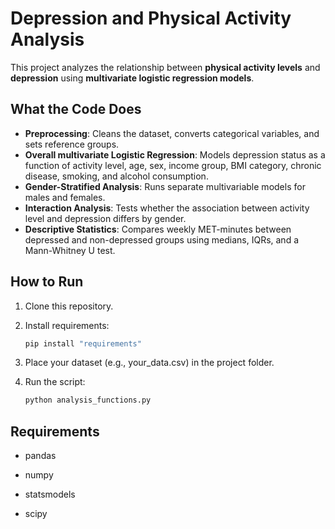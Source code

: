 # Depression and Physical Activity Analysis

This project analyzes the relationship between **physical activity levels** and **depression** using **multivariate logistic regression models**.

## What the Code Does
- **Preprocessing**: Cleans the dataset, converts categorical variables, and sets reference groups.  
- **Overall multivariate Logistic Regression**: Models depression status as a function of activity level, age, sex, income group, BMI category, chronic disease, smoking, and alcohol consumption.  
- **Gender-Stratified Analysis**: Runs separate multivariable models for males and females.  
- **Interaction Analysis**: Tests whether the association between activity level and depression differs by gender.  
- **Descriptive Statistics**: Compares weekly MET-minutes between depressed and non-depressed groups using medians, IQRs, and a Mann-Whitney U test.  

## How to Run
1. Clone this repository.  
2. Install requirements:
   ```bash
   pip install "requirements"
3. Place your dataset (e.g., your_data.csv) in the project folder.

4. Run the script:
   ```bash
   python analysis_functions.py
## Requirements

- pandas

- numpy

- statsmodels

- scipy
